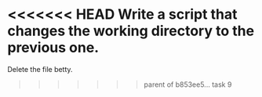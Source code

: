 <<<<<<< HEAD
Write a script that changes the working directory to the previous one.
=======
Delete the file betty.
>>>>>>> parent of b853ee5... task 9
